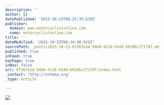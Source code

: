 ```yaml
---
description: ''
author: []
datePublished: '2015-10-23T00:25:35.639Z'
publisher:
  domain: www.motorcyclistonline.com
  name: motorcyclistonline.com
title: ''
dateModified: '2015-10-23T00:24:48.922Z'
sourcePath: _posts/2015-10-23-0f36fa1d-94b0-4116-9349-6628bc271f8f.md
published: true
inFeed: true
hasPage: true
inNav: false
url: 0f36fa1d-94b0-4116-9349-6628bc271f8f/index.html
_context: 'http://schema.org'
_type: Article

---
```

![](http://www.motorcyclistonline.com/sites/motorcyclistonline.com/files/styles/medium_1x_/public/images/2015/10/vfr1200x.jpg?itok=X6tg-2B_)